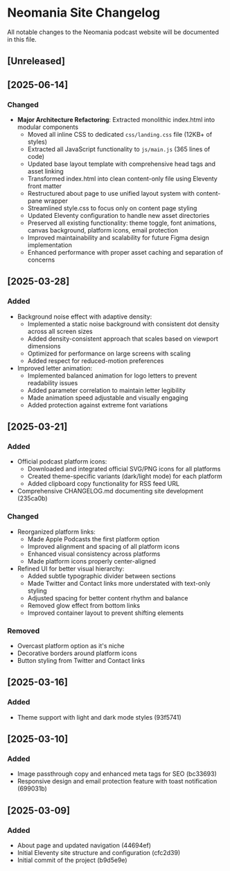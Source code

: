 # Neomania Site Changelog

All notable changes to the Neomania podcast website will be documented in this file.

## [Unreleased]

## [2025-06-14]

### Changed

- **Major Architecture Refactoring**: Extracted monolithic index.html into modular components
  - Moved all inline CSS to dedicated `css/landing.css` file (12KB+ of styles)
  - Extracted all JavaScript functionality to `js/main.js` (365 lines of code)
  - Updated base layout template with comprehensive head tags and asset linking
  - Transformed index.html into clean content-only file using Eleventy front matter
  - Restructured about page to use unified layout system with content-pane wrapper
  - Streamlined style.css to focus only on content page styling
  - Updated Eleventy configuration to handle new asset directories
  - Preserved all existing functionality: theme toggle, font animations, canvas background, platform icons, email protection
  - Improved maintainability and scalability for future Figma design implementation
  - Enhanced performance with proper asset caching and separation of concerns

## [2025-03-28]

### Added

- Background noise effect with adaptive density:
  - Implemented a static noise background with consistent dot density across all screen sizes
  - Added density-consistent approach that scales based on viewport dimensions
  - Optimized for performance on large screens with scaling
  - Added respect for reduced-motion preferences
- Improved letter animation:
  - Implemented balanced animation for logo letters to prevent readability issues
  - Added parameter correlation to maintain letter legibility
  - Made animation speed adjustable and visually engaging
  - Added protection against extreme font variations

## [2025-03-21]

### Added

- Official podcast platform icons:
  - Downloaded and integrated official SVG/PNG icons for all platforms
  - Created theme-specific variants (dark/light mode) for each platform
  - Added clipboard copy functionality for RSS feed URL
- Comprehensive CHANGELOG.md documenting site development (235ca0b)

### Changed

- Reorganized platform links:
  - Made Apple Podcasts the first platform option
  - Improved alignment and spacing of all platform icons
  - Enhanced visual consistency across platforms
  - Made platform icons properly center-aligned
- Refined UI for better visual hierarchy:
  - Added subtle typographic divider between sections
  - Made Twitter and Contact links more understated with text-only styling
  - Adjusted spacing for better content rhythm and balance
  - Removed glow effect from bottom links
  - Improved container layout to prevent shifting elements

### Removed

- Overcast platform option as it's niche
- Decorative borders around platform icons
- Button styling from Twitter and Contact links

## [2025-03-16]

### Added

- Theme support with light and dark mode styles (93f5741)

## [2025-03-10]

### Added

- Image passthrough copy and enhanced meta tags for SEO (bc33693)
- Responsive design and email protection feature with toast notification (699031b)

## [2025-03-09]

### Added

- About page and updated navigation (44694ef)
- Initial Eleventy site structure and configuration (cfc2d39)
- Initial commit of the project (b9d5e9e)

